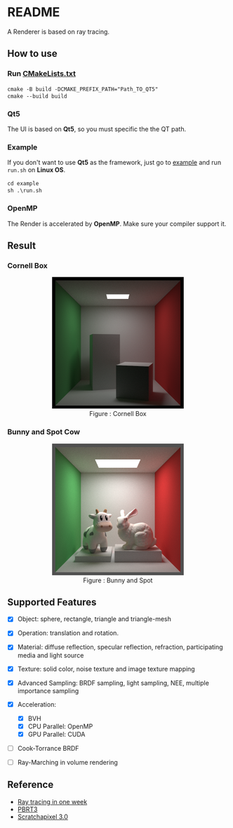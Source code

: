 # README

A Renderer is based on ray tracing.

## How to use

### Run [CMakeLists.txt](CMakeLists.txt)

````shell
cmake -B build -DCMAKE_PREFIX_PATH="Path_TO_QT5"
cmake --build build
````
### Qt5

The UI is based on **Qt5**, so you must specific the the QT path.

### Example

If you don't want to use **Qt5** as the framework, just go to [example](./example) and run `run.sh` on **Linux OS**.

```shell
cd example
sh .\run.sh
```

### OpenMP

The Render is accelerated by **OpenMP**. Make sure your compiler support it.

## Result

### Cornell Box

<div align="center">
    <img src="./assets/default.png" width="300" title="Cornell Box">
    <div style="">
        Figure : Cornell Box
    </div>
</div>

### Bunny and Spot Cow

<div align="center">
    <img src="./assets/zoom.png" width="300" title="Bunny">
    <div style="">
        Figure : Bunny and Spot
    </div>
</div>

## Supported Features

- [x] Object:  sphere, rectangle, triangle and triangle-mesh 
- [x] Operation:  translation and rotation.
- [x] Material: diffuse reflection, specular reflection, refraction, participating media and light source
- [x] Texture: solid color, noise texture and image texture mapping
- [x] Advanced Sampling: BRDF sampling, light sampling, NEE, multiple importance sampling
- [x] Acceleration:
  - [x] BVH
  - [x] CPU Parallel: OpenMP
  - [x] GPU Parallel: CUDA
- [ ] Cook-Torrance BRDF
- [ ] Ray-Marching in volume rendering


## Reference

- [Ray tracing in one week](https://raytracing.github.io/)
- [PBRT3](https://pbr-book.org/3ed-2018/contents)
- [Scratchapixel 3.0](https://www.scratchapixel.com/index.html)